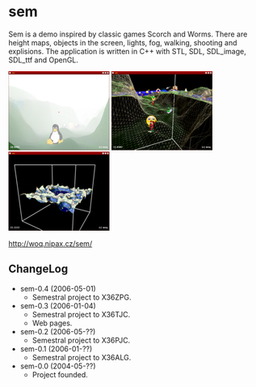 # sem

Sem is a demo inspired by classic games Scorch and Worms. There are height maps, objects in the screen, lights, fog, walking, shooting and explisions. The application is written in C++ with STL, SDL, SDL_image, SDL_ttf and OpenGL.

![Screenshot](https://raw.githubusercontent.com/mixalturek/sem/master/web/img/screenshots/sem_0.4_0_sm.png)
![Screenshot](https://raw.githubusercontent.com/mixalturek/sem/master/web/img/screenshots/sem_0.4_1_sm.png)
![Screenshot](https://raw.githubusercontent.com/mixalturek/sem/master/web/img/screenshots/sem_0.4_2_sm.png)

http://woq.nipax.cz/sem/


## ChangeLog

- sem-0.4 (2006-05-01)
    - Semestral project to X36ZPG.
- sem-0.3 (2006-01-04)
    - Semestral project to X36TJC.
    - Web pages.
- sem-0.2 (2006-05-??)
    - Semestral project to X36PJC.
- sem-0.1 (2006-01-??)
    - Semestral project to X36ALG.
- sem-0.0 (2004-05-??)
    - Project founded.
